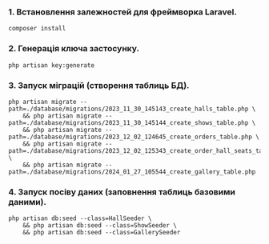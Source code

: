 ### 1. Встановлення залежностей для фреймворка Laravel.
```
composer install
```

### 2. Генерація ключа застосунку.
```
php artisan key:generate
```

### 3. Запуск міграцій (створення таблиць БД).
```
php artisan migrate --path=./database/migrations/2023_11_30_145143_create_halls_table.php \
    && php artisan migrate --path=./database/migrations/2023_11_30_145144_create_shows_table.php \
    && php artisan migrate --path=./database/migrations/2023_12_02_124645_create_orders_table.php \
    && php artisan migrate --path=./database/migrations/2023_12_02_125343_create_order_hall_seats_table.php \
    && php artisan migrate --path=./database/migrations/2024_01_27_105544_create_gallery_table.php
```

### 4. Запуск посіву даних (заповнення таблиць базовими даними).
```
php artisan db:seed --class=HallSeeder \
    && php artisan db:seed --class=ShowSeeder \
    && php artisan db:seed --class=GallerySeeder
```